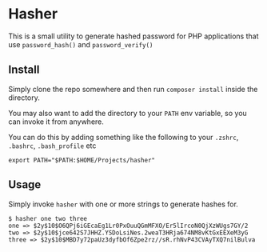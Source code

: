# Hasher

This is a small utility to generate hashed password for PHP applications that use `password_hash()` and `password_verify()`

## Install

Simply clone the repo somewhere and then run `composer install` inside the directory.

You may also want to add the directory to your `PATH` env variable, so you can invoke it from anywhere.

You can do this by adding something like the following to your `.zshrc`, `.bashrc`, `.bash_profile` etc

```shell
export PATH="$PATH:$HOME/Projects/hasher"
```

## Usage

Simply invoke `hasher` with one or more strings to generate hashes for.

```shell
$ hasher one two three
one => $2y$10$O6QPj6iGEcaEg1Lr0PxOuuQGmMFXO/Er5lIrcoN0QjXzWUgs7GY/2
two => $2y$10$jce642S7JHHZ.YSDoLsiNes.2weaT3HRja674NM8vKtGxEEXeM3yG
three => $2y$10$MBD7y72paUz3dyfbOf6Zpe2rz//sR.rhNvP43CVAyTXQ7nilBulva
```
